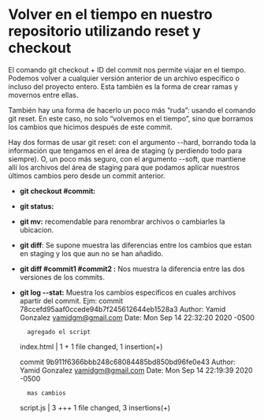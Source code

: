 # Volver en el tiempo en nuestro repositorio utilizando reset y checkout

El comando git checkout + ID del commit nos permite viajar en el tiempo. Podemos volver a cualquier versión anterior de un archivo específico o incluso del proyecto entero. Esta también es la forma de crear ramas y movernos entre ellas.

También hay una forma de hacerlo un poco más “ruda”: usando el comando git reset. En este caso, no solo “volvemos en el tiempo”, sino que borramos los cambios que hicimos después de este commit.

Hay dos formas de usar git reset: con el argumento --hard, borrando toda la información que tengamos en el área de staging (y perdiendo todo para siempre). O, un poco más seguro, con el argumento --soft, que mantiene allí los archivos del área de staging para que podamos aplicar nuestros últimos cambios pero desde un commit anterior.

* **git checkout #commit:** 
* **git status:**

* **git mv:** recomendable para renombrar archivos o cambiarles la ubicacion. 
* **git diff**: Se supone muestra las diferencias entre los cambios que estan en staging y los que aun no se han añadido.

* **git diff #commit1 #commit2 :** Nos muestra la diferencia entre las dos versiones de los commits.

* **git log --stat:** Muestra los cambios especificos en cuales archivos apartir del commit. Ejm:
        commit 78ccefd95aaf0ccede94b7f245612644eb1528a3
        Author: Yamid Gonzalez <yamidgm@gmail.com>
        Date:   Mon Sep 14 22:32:20 2020 -0500    

        agregado el script 
    index.html | 1 + 
    1 file changed, 1 insertion(+)

    commit 9b911f6366bbb248c68084485bd850bd96fe0e43
    Author: Yamid Gonzalez <yamidgm@gmail.com>
    Date:   Mon Sep 14 22:19:39 2020 -0500    

        mas cambios 
    script.js | 3 +++
    1 file changed, 3 insertions(+)



